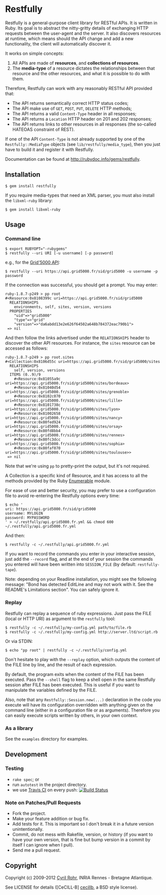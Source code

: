 # Restfully
Restfully is a general-purpose client library for RESTful APIs. It is written in Ruby. Its goal is to abstract the nitty-gritty details of exchanging HTTP requests between the user-agent and the server. It also discovers resources at runtime, which means should the API change and add a new functionality, the client will automatically discover it.

It works on simple concepts:

1. All APIs are made of **resources**, and **collections of resources**.
2. The **media-type** of a resource dictates the relationships between that resource and the other resources, and what it is possible to do with them.

Therefore, Restfully can work with any reasonably RESTful API provided that:

* The API returns semantically correct HTTP status codes;
* The API make use of `GET`, `POST`, `PUT`, `DELETE` HTTP methods;
* The API returns a valid `Content-Type` header in all responses;
* The API returns a `Location` HTTP header on 201 and 202 responses;
* The API returns links to other resources in all responses (the so-called HATEOAS constraint of REST).

If one of the API `Content-Type` is not already supported by one of the `Restfully::MediaType` objects (see `lib/restfully/media_type`), then you just have to build it and register it with Restfully.

Documentation can be found at <http://rubydoc.info/gems/restfully>.


## Installation

    $ gem install restfully

If you require media-types that need an XML parser, you must also install the `libxml-ruby` library:

    $ gem install libxml-ruby


## Usage

### Command line

    $ export RUBYOPT="-rubygems"
    $ restfully --uri URI [-u username] [-p password]
  
e.g., for the [Grid'5000 API](https://www.grid5000.fr/mediawiki/index.php/API):

    $ restfully --uri https://api.grid5000.fr/sid/grid5000 -u username -p password

If the connection was successful, you should get a prompt. You may enter:

    ruby-1.8.7-p249 > pp root
    #<Resource:0x8108399c uri=https://api.grid5000.fr/sid/grid5000
      RELATIONSHIPS
        environments, self, sites, version, versions
      PROPERTIES
        "uid"=>"grid5000"
        "type"=>"grid"
        "version"=>"da6abdd13e2e626f64502a648b784372eac790b1">
     => nil

And then follow the links advertised under the `RELATIONSHIPS` header to discover the other API resources. For instance, the `sites` resource can be accessed as follows:

    ruby-1.8.7-p249 > pp root.sites
    #<Collection:0x8106d55c uri=https://api.grid5000.fr/sid/grid5000/sites
      RELATIONSHIPS
        self, version, versions
      ITEMS (0..9)/9
        #<Resource:0x81055a9c uri=https://api.grid5000.fr/sid/grid5000/sites/bordeaux>
        #<Resource:0x81040d54 uri=https://api.grid5000.fr/sid/grid5000/sites/grenoble>
        #<Resource:0x8102c070 uri=https://api.grid5000.fr/sid/grid5000/sites/lille>
        #<Resource:0x8101738c uri=https://api.grid5000.fr/sid/grid5000/sites/lyon>
        #<Resource:0x81002658 uri=https://api.grid5000.fr/sid/grid5000/sites/nancy>
        #<Resource:0x80fed924 uri=https://api.grid5000.fr/sid/grid5000/sites/orsay>
        #<Resource:0x80fd8bb4 uri=https://api.grid5000.fr/sid/grid5000/sites/rennes>
        #<Resource:0x80fc3dcc uri=https://api.grid5000.fr/sid/grid5000/sites/sophia>
        #<Resource:0x80faf070 uri=https://api.grid5000.fr/sid/grid5000/sites/toulouse>>
     => nil

Note that we're using `pp` to pretty-print the output, but it's not required.

A Collection is a specific kind of Resource, and it has access to all the methods provided by the Ruby [Enumerable](http://www.rubydoc.info/stdlib/core/1.9.2/Enumerable) module.

For ease of use and better security, you may prefer to use a configuration file to avoid re-entering the Restfully options every time:

    $ echo '
    uri: https://api.grid5000.fr/sid/grid5000
    username: MYLOGIN
    password: MYPASSWORD
    ' > ~/.restfully/api.grid5000.fr.yml && chmod 600 ~/.restfully/api.grid5000.fr.yml

And then:

    $ restfully -c ~/.restfully/api.grid5000.fr.yml

If you want to record the commands you enter in your interactive session, just
add the `--record` flag, and at the end of your session the commands you
entered will have been written into `SESSION_FILE` (by default:
`restfully-tape`).

Note: depending on your Readline installation, you might see the following
message: "Bond has detected EditLine and may not work with it. See the
README's Limitations section". You can safely ignore it.

### Replay

Restfully can replay a sequence of ruby expressions. Just pass the FILE (local
or HTTP URI) as argument to the `restfully` tool:

    $ restfully -c ~/.restfully/my-config.yml path/to/file.rb
    $ restfully -c ~/.restfully/my-config.yml http://server.ltd/script.rb

Or via STDIN:

    $ echo "pp root" | restfully -c ~/.restfully/config.yml

Don't hesitate to play with the `--replay` option, which outputs the content of the FILE line by line, and the result of each expression.

By default, the program exits when the content of the FILE has been executed.
Pass the `--shell` flag to keep a shell open in the same Restfully session
after FILE has been executed. This is useful if you want to manipulate the
variables defined by the FILE.

Also, note that any `Restfully::Session.new(...)` declaration in the code you
execute will have its configuration overridden with anything given on the
command line (either in a configuration file or as arguments). Therefore you
can easily execute scripts written by others, in your own context.

### As a library
See the `examples` directory for examples.


## Development

### Testing 

* `rake spec`; or
* run `autotest` in the project directory.
* we use [Travis CI](http://travis-ci.org/) on every push: [![Build Status](https://secure.travis-ci.org/crohr/restfully.png)](http://travis-ci.org/crohr/restfully)

### Note on Patches/Pull Requests
 
* Fork the project.
* Make your feature addition or bug fix.
* Add tests for it. This is important so I don't break it in a future version unintentionally.
* Commit, do not mess with Rakefile, version, or history (if you want to have your own version, that is fine but bump version in a commit by itself I can ignore when I pull).
* Send me a pull request. 


## Copyright

Copyright (c) 2009-2012 [Cyril Rohr](http://crohr.me), INRIA Rennes - Bretagne Atlantique. 

See LICENSE for details ([CeCILL-B] [cecillb], a BSD style license).

[cecillb]: http://www.cecill.info/licences/Licence_CeCILL-B_V1-en.html